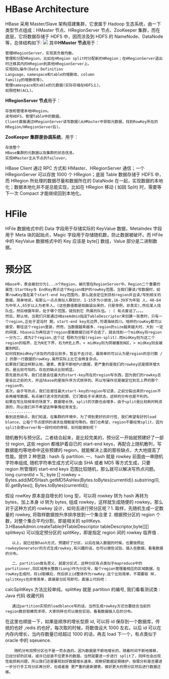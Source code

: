 # HBase Architecture

HBase 采用 Master/Slave 架构搭建集群，它隶属于 Hadoop 生态系统，由一下类型节点组成：HMaster 节点、HRegionServer 节点、ZooKeeper 集群，而在底层，它将数据存储于 HDFS 中，因而涉及到 HDFS 的 NameNode、DataNode 等，总体结构如下: ![](http://www.blogjava.net/images/blogjava_net/dlevin/HBaseArch1.jpg) 其中**HMaster 节点**用于：

    管理HRegionServer，实现其负载均衡。
    管理和分配HRegion，比如在HRegion split时分配新的HRegion；在HRegionServer退出时迁移其内的HRegion到其他HRegionServer上。
    实现DDL操作(Data Definition
    Language，namespace和table的增删改，column
    familiy的增删改等)。
    管理namespace和table的元数据(实际存储在HDFS上)。
    权限控制(ACL)。

**HRegionServer 节点**用于：

    存放和管理本地HRegion。
    读写HDFS，管理Table中的数据。
    Client直接通过HRegionServer读写数据(从HMaster中获取元数据，找到RowKey所在的HRegion/HRegionServer后)。

**ZooKeeper 集群是协调系统**，用于：

    存放整个
    HBase集群的元数据以及集群的状态信息。
    实现HMaster主从节点的failover。

HBase Client 通过 RPC 方式和 HMaster、HRegionServer 通信；一个 HRegionServer 可以存放 1000 个 HRegion；底层 Table 数据存储于 HDFS 中，而 HRegion 所处理的数据尽量和数据所在的 DataNode 在一起，实现数据的本地化；数据本地化并不是总能实现，比如在 HRegion 移动 ( 如因 Split) 时，需要等下一次 Compact 才能继续回到本地化。

# HFile

HFile 数据格式中的 Data 字段用于存储实际的 KeyValue 数据，MetaIndex 字段用于 Meta 块的起始点，Magic 字段用于存储随机数，防止数据被破坏。而 HFile 中的 KeyValue 数据格式中的 Key 应该是 byte[] 数组，Value 部分是二进制数据。

# 预分区

    HBase中，表会被划分为1...n个Region，被托管在RegionServer中。Region二个重要的属性:StartKey与 EndKey表示这个Region维护的rowKey范围，当我们要读/写数据时，如果rowKey落在某个start-end key范围内，那么就会定位到目标region并且读/写到相关的数据。简单地说，有那么一点点类似人群划分，1-15岁为小朋友,16-39岁为年轻 人，40-64为中年人,65岁以上为老年人。(这些数值都是拍脑袋出来的，只是举例，非真实),然后某人找队伍，然后根据年龄，处于哪个范围，就找到它 所属的队伍。: ( 有点废话了。。。。
    然后，默认地，当我们只是通过HBaseAdmin指定TableDescriptor来创建一张表时，只有一个region,正处于混沌时 期，start-end key无边界,可谓海纳百川。啥样的rowKey都可以接受，都往这个region里装，然而，当数据越来越多，region的size越来越大时，大到 一定的阀值，hbase认为再往这个region里塞数据已经不合适了，就会找到一个midKey将region一分为二，成为2个region,这个过 程称为分裂(region-split).而midKey则为这二个region的临界，左为N无下界，右为M无上界。< midKey则为阴被塞到N区，> midKey则会被塞到M区。
    如何找到midKey?涉及的内容比较多，暂且不去讨论，最简单的可以认为是region的总行数 / 2 的那一行数据的rowKey.虽然实际上比它会稍复杂点。
    如果我们就这样默认地，建表，表里不断地Put数据，更严重的是我们的rowkey还是顺序增大的，是比较可怕的。存在的缺点比较明显。
    首先是热点写，我们总是会往最大的start-key所在的region写东西，因为我们的rowkey总是会比之前的大，并且hbase的是按升序方式排序的。所以写操作总是被定位到无上界的那个region中。
    其次，由于写热点，我们总是往最大start-key的region写记录，之前分裂出来的region不会再被写数据，有点被打进冷宫的赶脚，它们都处于半满状态，这样的分布也是不利的。
    如果在写比较频率的场景下，数据增长快，split的次数也会增多，由于split是比较耗时耗资源的，所以我们并不希望这种事情经常发生。
    ............
    看到这些缺点，我们知道，在集群的环境中，为了得到更好的并行性，我们希望有好的load blance，让每个节点提供的请求处理都是均等的。我们也希望，region不要经常split，因为split会使server有一段时间的停顿，如何能做到呢？

随机散列与预分区。二者结合起来，是比较完美的，预分区一开始就预建好了一部分 region, 这些 region 都维护着自已的 start-end keys，再配合上随机散列，写数据能均等地命中这些预建的 region，就能解决上面的那些缺点，大大地提高了性能。提供 2 种思路 : hash 与 partition. 一、hash 就是 rowkey 前面由一串随机字符串组成, 随机字符串生成方式可以由 SHA 或者 MD5 等方式生成，只要 region 所管理的 start-end keys 范围比较随机，那么就可以解决写热点问题。long currentId = 1L; byte [] rowkey = Bytes.add(MD5Hash.getMD5AsHex(Bytes.toBytes(currentId)).substring(0, 8).getBytes(), Bytes.toBytes(currentId));

假设 rowKey 原本是自增长的 long 型，可以将 rowkey 转为 hash 再转为 bytes，加上本身 id 转为 bytes, 组成 rowkey，这样就生成随便的 rowkey。那么对于这种方式的 rowkey 设计，如何去进行预分区呢？1. 取样，先随机生成一定数量的 rowkey, 将取样数据按升序排序放到一个集合里 2. 根据预分区的 region 个数，对整个集合平均分割，即是相关的 splitKeys. 3.HBaseAdmin.createTable(HTableDescriptor tableDescriptor,byte[][] splitkeys) 可以指定预分区的 splitKey，即是指定 region 间的 rowkey 临界值 .

       以上，就已经按hash方式，预建好了分区，以后在插入数据的时候，也要按照此rowkeyGenerator的方式生成rowkey,有兴趣的话，也可以做些试验，插入些数据，看看数据的分布。

       二、partition故名思义，就是分区式，这种分区有点类似于mapreduce中的partitioner,将区域用长整数(Long)作为分区号，每个region管理着相应的区域数据，在rowKey生成时，将id取模后，然后拼上id整体作为rowKey.这个比较简单，不需要取 样，splitKeys也非常简单，直接是分区号即可。直接上代码吧：

calcSplitKeys 方法比较单纯，splitKey 就是 partition 的编号, 我们看看测试类 : Java 代码 收藏代码

       通过partition实现的loadblance写的话，当然生成rowkey方式也要结合当前的region数目取模而求得，大家同样也可以做些实验，看看数据插入后的分布。

在这里也顺提一下，如果是顺序的增长型原 id, 可以将 id 保存到一个数据库，传统的也好 ,redis 的也好，每次取的时候，将数值设大 1000 左右，以后 id 可以在内存内增长，当内存数量已经超过 1000 的话，再去 load 下一个，有点类似于 oracle 中的 sqeuence.

        随机分布加预分区也不是一劳永逸的。因为数据是不断地增长的，随着时间不断地推移，已经分好的区域，或许已经装不住更多的数据，当然就要进一步进行 split了，同样也会出现性能损耗问题，所以我们还是要规划好数据增长速率，观察好数据定期维护，按需分析是否要进一步分行手工将分区再分好，也或者是 更严重的是新建表，做好更大的预分区然后进行数据迁移。
